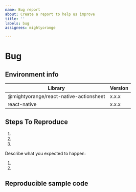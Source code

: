 ```yaml
---
name: Bug report
about: Create a report to help us improve
title: ''
labels: bug
assignees: mightyorange

---
```


# Bug

<!--
  Please provide a clear and concise description of what the bug is.
  Include screenshots or gifs if needed.
  Please test using the latest release of the library, as maybe your bug has been already fixed.
  If the library has multiple install methods, describe installation method (e.g., pod, not pod, with jetifier etc).

  **Please note that issues that do not follow the template may be closed.**
-->

## Environment info

<!--
  Please provide the version of the libraries below.
-->

| Library                                   | Version |
| ----------------------------------------- | ------- |
| @mightyorange/react-native-actionsheet | x.x.x   |
| react-native                              | x.x.x   |

## Steps To Reproduce

<!--
- You must provide a clear list of steps and code to reproduce the problem.
- Keep the code reproducing the bug as simple as possible, with the minimum amount of code required to reproduce the issue. See https://stackoverflow.com/help/mcve.
- Either re-create the bug using the repository's example app or link to a GitHub repository with code that reproduces the bug.
- Explain the steps we need to take to reproduce the issue:
-->

1.
2.
3. 

Describe what you expected to happen:

1.
2.

## Reproducible sample code

<!--
 If you provide reproducible sample code it's easier to help with the issue.
-->
